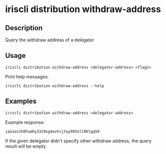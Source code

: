 # iriscli distribution withdraw-address

## Description

Query the withdraw address of a delegator

## Usage

```
iriscli distribution withdraw-address <delegator-address> <flags>
```

Print help messages:

```
iriscli distribution withdraw-address --help
```

## Examples

```
iriscli distribution withdraw-address <delegator-address>
```

Example response:
```text
iaa1ezzh0humhy3329xg4avhcjtay985nll06lgq50
```
If the given delegator didn't specify other withdraw address, the query result will be empty.